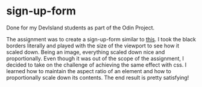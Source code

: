 # sign-up-form
Done for my DevIsland students as part of the Odin Project.

The assignment was to create a sign-up-form similar to [this](https://cdn.statically.io/gh/TheOdinProject/curriculum/5f37d43908ef92499e95a9b90fc3cc291a95014c/html_css/project-sign-up-form/sign-up-form.png). I took the black borders literally and played with the size of the viewport to see how it scaled down. Being an image, everything scaled down nice and proportionally. Even though it was out of the scope of the assignment, I decided to take on the challenge of achieving the same effect with css. I learned how to maintain the aspect ratio of an element and how to proportionally scale down its contents. The end result is pretty satisfying!
